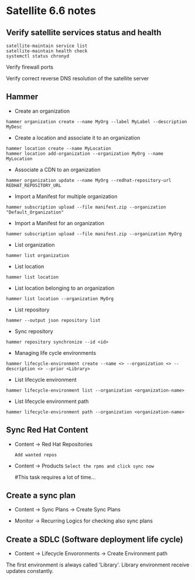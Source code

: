 # Satellite 6.6 notes

## Verify satellite services status and health

``` 
satellite-maintain service list
satellite-maintain health check
systemctl status chronyd
```

Verify firewall ports

Verify correct reverse DNS resolution of the satellite server

## Hammer
- Create an organization

```hammer organization create --name MyOrg --label MyLabel --description MyDesc```

- Create a location and associate it to an organization

```
hammer location create --name MyLocation
hammer location add-organization --organization MyOrg --name MyLocation  
```

- Associate a CDN to an organization

```hammer organization update --name MyOrg --redhat-repository-url REDHAT_REPOSITORY_URL```

- Import a Manifest for multiple organization

```hammer subscription upload --file manifest.zip --organization "Default_Organization" ```

- Import a Manifest for an organization

```hammer subscription upload --file manifest.zip --organization MyOrg```

- List organization

```hammer list organization```

- List location

```hammer list location```

- List location belonging to an organization

```hammer list location --organization MyOrg```

- List repository

```hammer --output json repository list```

- Sync repository

```hammer repository synchronize --id <id>```

- Managing life cycle environments 

```hammer lifecycle-environment create --name <> --organization <> --description <> --prior <Library>```

- List lifecycle environment
  
```hammer lifecycle-environment list --organization <organization-name>```

- List lifecycle environment path

```hammer lifecycle-environment path --organization <organization-name>```


## Sync Red Hat Content

- Content -> Red Hat Repositories
  ```
  Add wanted repos
  ```
  
- Content -> Products
  ```Select the rpms and click sync now```
  
  #This task requires a lot of time...
  
  
## Create a sync plan

 - Content -> Sync Plans -> Create Sync Plans
 
 - Monitor -> Recurring Logics for checking also sync plans
 
## Create a SDLC (Software deployment life cycle)

 - Content -> Lifecycle Envoronments -> Create Environment path
 
The first environment is always called 'Library'.
Library environment receive updates constantly.


 





